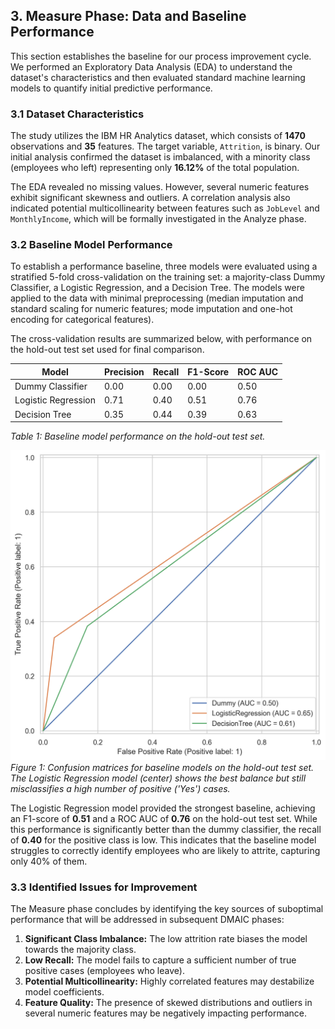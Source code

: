 ## 3. Measure Phase: Data and Baseline Performance

This section establishes the baseline for our process improvement cycle. We performed an Exploratory Data Analysis (EDA) to understand the dataset's characteristics and then evaluated standard machine learning models to quantify initial predictive performance.

### 3.1 Dataset Characteristics

The study utilizes the IBM HR Analytics dataset, which consists of **1470** observations and **35** features. The target variable, `Attrition`, is binary. Our initial analysis confirmed the dataset is imbalanced, with a minority class (employees who left) representing only **16.12%** of the total population.

The EDA revealed no missing values. However, several numeric features exhibit significant skewness and outliers. A correlation analysis also indicated potential multicollinearity between features such as `JobLevel` and `MonthlyIncome`, which will be formally investigated in the Analyze phase.

### 3.2 Baseline Model Performance

To establish a performance baseline, three models were evaluated using a stratified 5-fold cross-validation on the training set: a majority-class Dummy Classifier, a Logistic Regression, and a Decision Tree. The models were applied to the data with minimal preprocessing (median imputation and standard scaling for numeric features; mode imputation and one-hot encoding for categorical features).

The cross-validation results are summarized below, with performance on the hold-out test set used for final comparison.

| Model               | Precision | Recall | F1-Score | ROC AUC |
|---------------------|-----------|--------|----------|---------|
| Dummy Classifier    | 0.00      | 0.00   | 0.00     | 0.50    |
| Logistic Regression | 0.71      | 0.40   | 0.51     | 0.76    |
| Decision Tree       | 0.35      | 0.44   | 0.39     | 0.63    |

*Table 1: Baseline model performance on the hold-out test set.*

![Confusion matrices for baseline models.](../figures/baseline_confusion_matrices.png)
*Figure 1: Confusion matrices for baseline models on the hold-out test set. The Logistic Regression model (center) shows the best balance but still misclassifies a high number of positive ('Yes') cases.*

The Logistic Regression model provided the strongest baseline, achieving an F1-score of **0.51** and a ROC AUC of **0.76** on the hold-out test set. While this performance is significantly better than the dummy classifier, the recall of **0.40** for the positive class is low. This indicates that the baseline model struggles to correctly identify employees who are likely to attrite, capturing only 40% of them.

### 3.3 Identified Issues for Improvement

The Measure phase concludes by identifying the key sources of suboptimal performance that will be addressed in subsequent DMAIC phases:
1.  **Significant Class Imbalance:** The low attrition rate biases the model towards the majority class.
2.  **Low Recall:** The model fails to capture a sufficient number of true positive cases (employees who leave).
3.  **Potential Multicollinearity:** Highly correlated features may destabilize model coefficients.
4.  **Feature Quality:** The presence of skewed distributions and outliers in several numeric features may be negatively impacting performance.